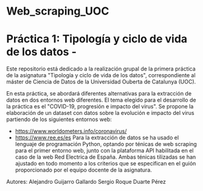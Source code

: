 # Web_scraping_UOC

# Práctica 1: Tipología y ciclo de vida de los datos -

Este repositorio está dedicado a la realización grupal de la primera práctica de la asignatura "Tipología y ciclo de vida de los datos", correspondiente al máster de Ciencia de Datos de la Universidad Ouberta de Catalunya (UOC).

En esta práctica, se abordará diferentes alternativas para la extracción de datos en dos entornos web diferentes. El tema elegido para el desarrollo de la práctica es el "COVID-19, progresión e impacto del virus". Se propone la elaboración de un dataset con datos sobre la evolución e impacto del virus partiendo de los siguientes entornos web:
  - https://www.worldometers.info/coronavirus/
  - https://www.ree.es/es
Para la extracción de datos se ha usado el lenguaje de programación Python, optando por ténicas de web scraping para el primer entorno web, junto con la plataforma API habilitada en el caso de la web Red Electrica de España. Ambas ténicas tilizadas se han ajustado en todo momento a los criterios que se especifican en el guión proporcionado por el equipo docente de la asignatura.

Autores:
Alejandro Guijarro Gallardo
Sergio Roque Duarte Pérez
